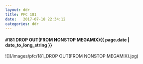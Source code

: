 ```yaml
---
layout: ddr
title: PFC 181
date:   2017-07-18 22:34:12
categories: ddr
---
```


#### **#181** DROP OUT(FROM NONSTOP MEGAMIX)<span class="pull-right">{{ page.date | date_to_long_string }}</span>
![](/images/pfc/181_DROP OUT(FROM NONSTOP MEGAMIX).jpg)
